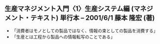 ## 生産マネジメント入門〈1〉生産システム編 (マネジメント・テキスト) 単行本 – 2001/6/1 藤本 隆宏  (著)

* 「消費者はモノとしての製品ではなく、情報の束としての製品を消費する」
* 「生産とは工程から製品への情報転写のことである」
